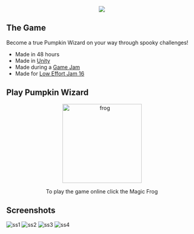 <!-- ABOUT THE PROJECT -->
<p align="center">
  <img src="https://user-images.githubusercontent.com/65187002/142708787-4b068829-9d64-4419-9aaf-9a2f447364cb.png" />
</p>

## The Game 
Become a true Pumpkin Wizard on your way through spooky challenges!

* Made in 48 hours
* Made in [Unity](https://unity.com/)
* Made during a [Game Jam](https://en.wikipedia.org/wiki/Game_jam)
* Made for [Low Effort Jam 16](https://itch.io/jam/low-effort-jam-16)


## Play Pumpkin Wizard

<div style="margin:auto;" align="center">
  <a href="https://drknzz.itch.io/pumpkin-wizard">
    <img width="209" alt="frog" src="https://user-images.githubusercontent.com/65187002/142709026-b27073ff-b110-4335-821a-3f6d52969b83.png">
  </a>
  <p>To play the game online click the Magic Frog</p>
</div>
   
## Screenshots

![ss1](https://user-images.githubusercontent.com/65187002/142757968-0d3253e9-957a-4341-9575-e8cce697f92b.png)
![ss2](https://user-images.githubusercontent.com/65187002/142757971-adbfd37f-a90c-41ef-b33a-02525981ebd2.png)
![ss3](https://user-images.githubusercontent.com/65187002/142757976-4d197ba6-8201-452a-abac-b14317369f85.png)
![ss4](https://user-images.githubusercontent.com/65187002/142757978-7f0f7969-de95-4ebd-aae7-a97d7835363a.png)
